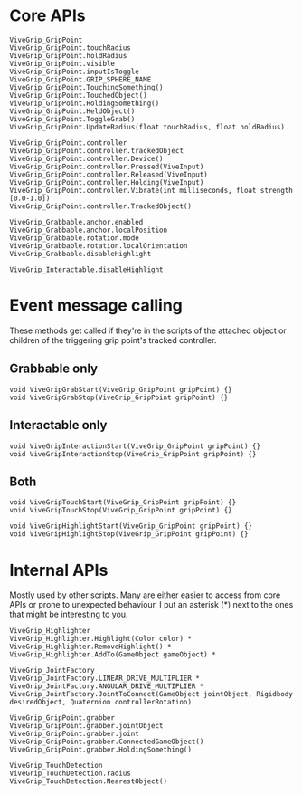 # Core APIs

```
ViveGrip_GripPoint
ViveGrip_GripPoint.touchRadius
ViveGrip_GripPoint.holdRadius
ViveGrip_GripPoint.visible
ViveGrip_GripPoint.inputIsToggle
ViveGrip_GripPoint.GRIP_SPHERE_NAME
ViveGrip_GripPoint.TouchingSomething()
ViveGrip_GripPoint.TouchedObject()
ViveGrip_GripPoint.HoldingSomething()
ViveGrip_GripPoint.HeldObject()
ViveGrip_GripPoint.ToggleGrab()
ViveGrip_GripPoint.UpdateRadius(float touchRadius, float holdRadius)
```

```
ViveGrip_GripPoint.controller
ViveGrip_GripPoint.controller.trackedObject
ViveGrip_GripPoint.controller.Device()
ViveGrip_GripPoint.controller.Pressed(ViveInput)
ViveGrip_GripPoint.controller.Released(ViveInput)
ViveGrip_GripPoint.controller.Holding(ViveInput)
ViveGrip_GripPoint.controller.Vibrate(int milliseconds, float strength [0.0-1.0])
ViveGrip_GripPoint.controller.TrackedObject()
```

```
ViveGrip_Grabbable.anchor.enabled
ViveGrip_Grabbable.anchor.localPosition
ViveGrip_Grabbable.rotation.mode
ViveGrip_Grabbable.rotation.localOrientation
ViveGrip_Grabbable.disableHighlight
```

```
ViveGrip_Interactable.disableHighlight
```

# Event message calling

These methods get called if they're in the scripts of the attached object or children of the triggering grip point's tracked controller.

## Grabbable only

```
void ViveGripGrabStart(ViveGrip_GripPoint gripPoint) {}
void ViveGripGrabStop(ViveGrip_GripPoint gripPoint) {}
```

## Interactable only

```
void ViveGripInteractionStart(ViveGrip_GripPoint gripPoint) {}
void ViveGripInteractionStop(ViveGrip_GripPoint gripPoint) {}
```

## Both

```
void ViveGripTouchStart(ViveGrip_GripPoint gripPoint) {}
void ViveGripTouchStop(ViveGrip_GripPoint gripPoint) {}

void ViveGripHighlightStart(ViveGrip_GripPoint gripPoint) {}
void ViveGripHighlightStop(ViveGrip_GripPoint gripPoint) {}
```

# Internal APIs

Mostly used by other scripts. Many are either easier to access from core APIs or prone to unexpected behaviour. I put an asterisk (*) next to the ones that might be interesting to you.

```
ViveGrip_Highlighter
ViveGrip_Highlighter.Highlight(Color color) *
ViveGrip_Highlighter.RemoveHighlight() *
ViveGrip_Highlighter.AddTo(GameObject gameObject) *
```

```
ViveGrip_JointFactory
ViveGrip_JointFactory.LINEAR_DRIVE_MULTIPLIER *
ViveGrip_JointFactory.ANGULAR_DRIVE_MULTIPLIER *
ViveGrip_JointFactory.JointToConnect(GameObject jointObject, Rigidbody desiredObject, Quaternion controllerRotation)
```

```
ViveGrip_GripPoint.grabber
ViveGrip_GripPoint.grabber.jointObject
ViveGrip_GripPoint.grabber.joint
ViveGrip_GripPoint.grabber.ConnectedGameObject()
ViveGrip_GripPoint.grabber.HoldingSomething()
```

```
ViveGrip_TouchDetection
ViveGrip_TouchDetection.radius
ViveGrip_TouchDetection.NearestObject()
```
